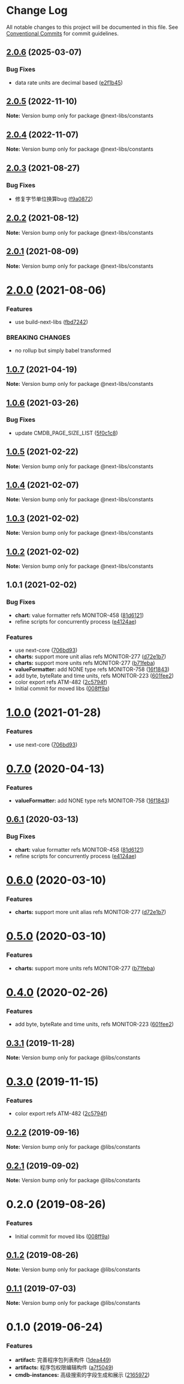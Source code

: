 # Change Log

All notable changes to this project will be documented in this file.
See [Conventional Commits](https://conventionalcommits.org) for commit guidelines.

## [2.0.6](https://github.com/easyops-cn/next-libs/compare/@next-libs/constants@2.0.5...@next-libs/constants@2.0.6) (2025-03-07)


### Bug Fixes

* data rate units are decimal based ([e2f1b45](https://github.com/easyops-cn/next-libs/commit/e2f1b45c04cbcfd8a7c6d8dc33ceb5c6ec8ccb01))





## [2.0.5](https://github.com/easyops-cn/next-libs/compare/@next-libs/constants@2.0.4...@next-libs/constants@2.0.5) (2022-11-10)

**Note:** Version bump only for package @next-libs/constants





## [2.0.4](https://github.com/easyops-cn/next-libs/compare/@next-libs/constants@2.0.3...@next-libs/constants@2.0.4) (2022-11-07)

**Note:** Version bump only for package @next-libs/constants





## [2.0.3](https://github.com/easyops-cn/next-libs/compare/@next-libs/constants@2.0.2...@next-libs/constants@2.0.3) (2021-08-27)


### Bug Fixes

* 修复字节单位换算bug ([f9a0872](https://github.com/easyops-cn/next-libs/commit/f9a0872728192edb3d3eb03f5a8ad8bea25a0cda))





## [2.0.2](https://github.com/easyops-cn/next-libs/compare/@next-libs/constants@2.0.1...@next-libs/constants@2.0.2) (2021-08-12)

**Note:** Version bump only for package @next-libs/constants





## [2.0.1](https://github.com/easyops-cn/next-libs/compare/@next-libs/constants@2.0.0...@next-libs/constants@2.0.1) (2021-08-09)

**Note:** Version bump only for package @next-libs/constants

# [2.0.0](https://github.com/easyops-cn/next-libs/compare/@next-libs/constants@1.0.7...@next-libs/constants@2.0.0) (2021-08-06)

### Features

- use build-next-libs ([fbd7242](https://github.com/easyops-cn/next-libs/commit/fbd724251174363ac27974b1804ee5d56d6e3d7c))

### BREAKING CHANGES

- no rollup but simply babel transformed

## [1.0.7](https://github.com/easyops-cn/next-libs/compare/@next-libs/constants@1.0.6...@next-libs/constants@1.0.7) (2021-04-19)

**Note:** Version bump only for package @next-libs/constants

## [1.0.6](https://github.com/easyops-cn/next-libs/compare/@next-libs/constants@1.0.5...@next-libs/constants@1.0.6) (2021-03-26)

### Bug Fixes

- update CMDB_PAGE_SIZE_LIST ([5f0c1c8](https://github.com/easyops-cn/next-libs/commit/5f0c1c820bb50f6563b15ad988c8b3b73ce35586))

## [1.0.5](https://github.com/easyops-cn/next-libs/compare/@next-libs/constants@1.0.3...@next-libs/constants@1.0.5) (2021-02-22)

**Note:** Version bump only for package @next-libs/constants

## [1.0.4](https://github.com/easyops-cn/next-libs/compare/@next-libs/constants@1.0.3...@next-libs/constants@1.0.4) (2021-02-07)

**Note:** Version bump only for package @next-libs/constants

## [1.0.3](https://github.com/easyops-cn/next-libs/compare/@next-libs/constants@1.0.2...@next-libs/constants@1.0.3) (2021-02-02)

**Note:** Version bump only for package @next-libs/constants

## [1.0.2](https://github.com/easyops-cn/next-libs/compare/@next-libs/constants@1.0.1...@next-libs/constants@1.0.2) (2021-02-02)

**Note:** Version bump only for package @next-libs/constants

## 1.0.1 (2021-02-02)

### Bug Fixes

- **chart:** value formatter refs MONITOR-458 ([81d6121](https://github.com/easyops-cn/next-libs/commit/81d6121))
- refine scripts for concurrently process ([e4124ae](https://github.com/easyops-cn/next-libs/commit/e4124ae))

### Features

- use next-core ([706bd93](https://github.com/easyops-cn/next-libs/commit/706bd93))
- **charts:** support more unit alias refs MONITOR-277 ([d72e1b7](https://github.com/easyops-cn/next-libs/commit/d72e1b7))
- **charts:** support more units refs MONITOR-277 ([b71feba](https://github.com/easyops-cn/next-libs/commit/b71feba))
- **valueFormatter:** add NONE type refs MONITOR-758 ([16f1843](https://github.com/easyops-cn/next-libs/commit/16f1843))
- add byte, byteRate and time units, refs MONITOR-223 ([601fee2](https://github.com/easyops-cn/next-libs/commit/601fee2))
- color export refs ATM-482 ([2c5794f](https://github.com/easyops-cn/next-libs/commit/2c5794f))
- Initial commit for moved libs ([008ff9a](https://github.com/easyops-cn/next-libs/commit/008ff9a))

# [1.0.0](https://git.easyops.local/anyclouds/next-libs/compare/@libs/constants@0.7.0...@libs/constants@1.0.0) (2021-01-28)

### Features

- use next-core ([706bd93](https://git.easyops.local/anyclouds/next-libs/commits/706bd93))

# [0.7.0](https://git.easyops.local/anyclouds/next-libs/compare/@libs/constants@0.6.1...@libs/constants@0.7.0) (2020-04-13)

### Features

- **valueFormatter:** add NONE type refs MONITOR-758 ([16f1843](https://git.easyops.local/anyclouds/next-libs/commits/16f1843))

## [0.6.1](https://git.easyops.local/anyclouds/next-libs/compare/@libs/constants@0.6.0...@libs/constants@0.6.1) (2020-03-13)

### Bug Fixes

- **chart:** value formatter refs MONITOR-458 ([81d6121](https://git.easyops.local/anyclouds/next-libs/commits/81d6121))
- refine scripts for concurrently process ([e4124ae](https://git.easyops.local/anyclouds/next-libs/commits/e4124ae))

# [0.6.0](https://git.easyops.local/anyclouds/next-libs/compare/@libs/constants@0.5.0...@libs/constants@0.6.0) (2020-03-10)

### Features

- **charts:** support more unit alias refs MONITOR-277 ([d72e1b7](https://git.easyops.local/anyclouds/next-libs/commits/d72e1b7))

# [0.5.0](https://git.easyops.local/anyclouds/next-libs/compare/@libs/constants@0.4.0...@libs/constants@0.5.0) (2020-03-10)

### Features

- **charts:** support more units refs MONITOR-277 ([b71feba](https://git.easyops.local/anyclouds/next-libs/commits/b71feba))

# [0.4.0](https://git.easyops.local/anyclouds/next-libs/compare/@libs/constants@0.3.1...@libs/constants@0.4.0) (2020-02-26)

### Features

- add byte, byteRate and time units, refs MONITOR-223 ([601fee2](https://git.easyops.local/anyclouds/next-libs/commits/601fee2))

## [0.3.1](https://git.easyops.local/anyclouds/next-libs/compare/@libs/constants@0.3.0...@libs/constants@0.3.1) (2019-11-28)

**Note:** Version bump only for package @libs/constants

# [0.3.0](https://git.easyops.local/anyclouds/next-libs/compare/@libs/constants@0.2.2...@libs/constants@0.3.0) (2019-11-15)

### Features

- color export refs ATM-482 ([2c5794f](https://git.easyops.local/anyclouds/next-libs/commits/2c5794f))

## [0.2.2](https://git.easyops.local/anyclouds/next-libs/compare/@libs/constants@0.2.1...@libs/constants@0.2.2) (2019-09-16)

**Note:** Version bump only for package @libs/constants

## [0.2.1](https://git.easyops.local/anyclouds/next-libs/compare/@libs/constants@0.2.0...@libs/constants@0.2.1) (2019-09-02)

**Note:** Version bump only for package @libs/constants

# 0.2.0 (2019-08-26)

### Features

- Initial commit for moved libs ([008ff9a](https://git.easyops.local/anyclouds/brick-next/commits/008ff9a))

## [0.1.2](https://git.easyops.local/anyclouds/brick-next/compare/@libs/constants@0.1.1...@libs/constants@0.1.2) (2019-08-26)

**Note:** Version bump only for package @libs/constants

## [0.1.1](https://git.easyops.local/anyclouds/brick-next/compare/@libs/constants@0.1.0...@libs/constants@0.1.1) (2019-07-03)

**Note:** Version bump only for package @libs/constants

# 0.1.0 (2019-06-24)

### Features

- **artifact:** 完善程序包列表构件 ([1dea449](https://git.easyops.local/anyclouds/brick-next/commits/1dea449))
- **artifacts:** 程序包权限编辑构件 ([a7f5049](https://git.easyops.local/anyclouds/brick-next/commits/a7f5049))
- **cmdb-instances:** 高级搜索的字段生成和展示 ([2165972](https://git.easyops.local/anyclouds/brick-next/commits/2165972))
